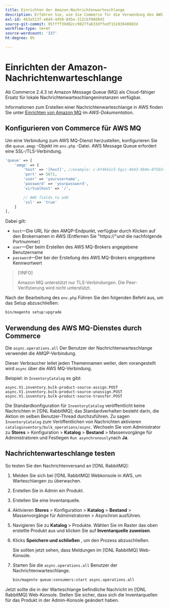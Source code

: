```yaml
---
title: Einrichten der Amazon-Nachrichtenwarteschlange
description: Erfahren Sie, wie Sie Commerce für die Verwendung des AWS MQ-Dienstes konfigurieren.
exl-id: 463e513f-e8d4-4450-845e-312cbf00d843
source-git-commit: 95ffff39d82cc9027fa633dffedf15193040802d
workflow-type: tm+mt
source-wordcount: '337'
ht-degree: 0%

---
```


# Einrichten der Amazon-Nachrichtenwarteschlange

Ab Commerce 2.4.3 ist Amazon Message Queue (MQ) als Cloud-fähiger Ersatz für lokale Nachrichtenwarteschlangeninstanzen verfügbar.

Informationen zum Erstellen einer Nachrichtenwarteschlange in AWS finden Sie unter [Einrichten von Amazon MQ](https://docs.aws.amazon.com/amazon-mq/latest/developer-guide/amazon-mq-setting-up.html) im _AWS-Dokumentation_.

## Konfigurieren von Commerce für AWS MQ

Um eine Verbindung zum AWS MQ-Dienst herzustellen, konfigurieren Sie die `queue.amqp` -Objekt im `env.php` -Datei.
AWS Message Queue erfordert eine SSL-/TLS-Verbindung.

```php
'queue' => [
    'amqp' => [
        'host' => '[host]', //example: c-bf4kk1c5-5gcc-4b43-9b9e-8f5b54d234.mq.us-west-3.amazonaws.com
        'port' => 5671,
        'user' => 'yourusername',
        'password' => 'yourpassword',
        'virtualhost' => '/',

        // AWS fields to add
        'ssl' => 'true'
    ]
],
```

Dabei gilt:

- `host`—Die URL für den AMQP-Endpunkt, verfügbar durch Klicken auf den Brokernamen in AWS (Entfernen Sie &quot;https://&quot;und die nachfolgende Portnummer)
- `user`—Der beim Erstellen des AWS MQ-Brokers angegebene Benutzername
- `password`—Der bei der Erstellung des AWS MQ-Brokers eingegebene Kennwortwert

>[!INFO]
>
>Amazon MQ unterstützt nur TLS-Verbindungen. Die Peer-Verifizierung wird nicht unterstützt.

Nach der Bearbeitung des `env.php` Führen Sie den folgenden Befehl aus, um das Setup abzuschließen:

```bash
bin/magento setup:upgrade
```

## Verwendung des AWS MQ-Dienstes durch Commerce

Die `async.operations.all` Der Benutzer der Nachrichtenwarteschlange verwendet die AMQP-Verbindung.

Dieser Verbraucher leitet jeden Themennamen weiter, dem vorangestellt wird `async` über die AWS MQ-Verbindung.

Beispiel: in `InventoryCatalog` es gibt:

```text
async.V1.inventory.bulk-product-source-assign.POST
async.V1.inventory.bulk-product-source-unassign.POST
async.V1.inventory.bulk-product-source-transfer.POST
```

Die Standardkonfiguration für `InventoryCatalog` veröffentlicht keine Nachrichten in [!DNL RabbitMQ]; das Standardverhalten besteht darin, die Aktion im selben Benutzer-Thread durchzuführen. Zu sagen `InventoryCatalog` zum Veröffentlichen von Nachrichten aktivieren `cataloginventory/bulk_operations/async`. Wechseln Sie vom Administrator zu **Stores** > Konfiguration > **Katalog** > **Bestand** > Massenvorgänge für Administratoren und Festlegen  `Run asynchronously`nach **Ja**.

## Nachrichtenwarteschlange testen

So testen Sie den Nachrichtenversand an [!DNL RabbitMQ]:

1. Melden Sie sich bei [!DNL RabbitMQ] Webkonsole in AWS, um Warteschlangen zu überwachen.
1. Erstellen Sie in Admin ein Produkt.
1. Erstellen Sie eine Inventarquelle.
1. Aktivieren **Stores** > Konfiguration > **Katalog** > **Bestand** > Massenvorgänge für Administratoren > Asynchron ausführen.
1. Navigieren Sie zu **Katalog** > Produkte. Wählen Sie im Raster das oben erstellte Produkt aus und klicken Sie auf **Inventarquelle zuweisen**.
1. Klicks **Speichern und schließen** , um den Prozess abzuschließen.

   Sie sollten jetzt sehen, dass Meldungen im [!DNL RabbitMQ] Web-Konsole.

1. Starten Sie die `async.operations.all` Benutzer der Nachrichtenwarteschlange.

   ```bash
   bin/magento queue:consumers:start async.operations.all
   ```

Jetzt sollte die in der Warteschlange befindliche Nachricht im [!DNL RabbitMQ] Web-Konsole.
Stellen Sie sicher, dass sich die Inventarquellen für das Produkt in der Admin-Konsole geändert haben.
